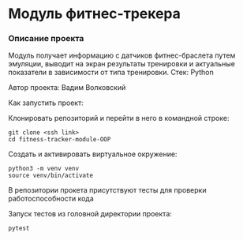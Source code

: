 # Модуль фитнес-трекера
### Описание проекта
Модуль получает информацию с датчиков фитнес-браслета путем эмуляции, выводит на экран результаты тренировки и актуальные показатели в зависимости от типа тренировки.
Стек: Python

Автор проекта: Вадим Волковский

Как запустить проект:

Клонировать репозиторий и перейти в него в командной строке:

```
git clone <ssh link>
cd fitness-tracker-module-OOP
```

Cоздать и активировать виртуальное окружение:

```
python3 -m venv venv
source venv/bin/activate
```

В репозитории прокета присутствуют тесты для проверки работоспособности кода

Запуск тестов из головной директории проекта:
```
pytest
```
